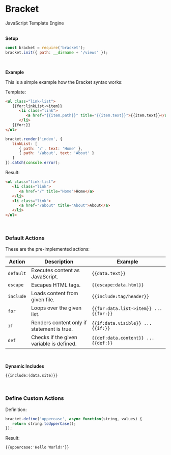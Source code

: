 # Bracket
JavaScript Template Engine
<br>
<br>

**Setup**
```javascript
const bracket = require('bracket');
bracket.init({ path: __dirname + '/views' });
```
<br>

**Example**

This is a simple example how the Bracket syntax works:

Template:
```html
<ul class="link-list">
   {{for:linkList->item}}
      <li class="link">
         <a href="{{item.path}}" title="{{item.text}}">{{item.text}}</a>
      </li>
   {{for:}}
</ul>
```

```javascript
bracket.render('index', {
   linkList: [
      { path: '/', text: 'Home' },
      { path: '/about', text: 'About' }
   ]
}).catch(console.error);
```

Result:
```html
<ul class="link-list">
   <li class="link">
      <a href="/" title="Home">Home</a>
   </li>
   <li class="link">
      <a href="/about" title="About">About</a>
   </li>
</ul>
```
<br>

### Default Actions
These are the pre-implemented actions:

|Action|Description|Example|
|---|---|---|
|`default`|Executes content as JavaScript.|`{{data.text}}`|
|`escape`|Escapes HTML tags.|`{{escape:data.html}}`|
|`include`|Loads content from given file.|`{{include:tag/header}}`|
|`for`|Loops over the given list.|`{{for:data.list->item}} ... {{for:}}`|
|`if`|Renders content only if statement is true.|`{{if:data.visible}} ... {{if:}}`|
|`def`|Checks if the given variable is defined.|`{{def:data.content}} ... {{def:}}`|

<br>

**Dynamic Includes**

`{{include:(data.site)}}`

<br>

### Define Custom Actions

Definition:
```javascript
bracket.define('uppercase', async function(string, values) {
   return string.toUpperCase();
});
```

Result:
```
{{uppercase:'Hello World!'}}
```
